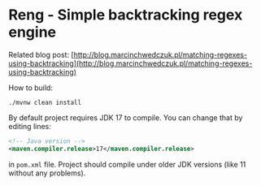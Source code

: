 
# Reng - Simple backtracking regex engine

Related blog post: [http://blog.marcinchwedczuk.pl/matching-regexes-using-backtracking](http://blog.marcinchwedczuk.pl/matching-regexes-using-backtracking)

How to build:
```
./mvnw clean install
```

By default project requires JDK 17 to compile.
You can change that by editing lines:
```xml
<!-- Java version -->
<maven.compiler.release>17</maven.compiler.release>
```
in `pom.xml` file. Project should compile under older JDK versions (like 11 without any problems).

